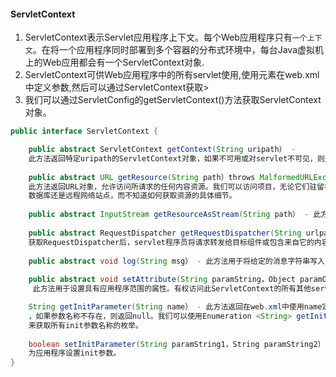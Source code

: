 #### ServletContext

1. ServletContext表示Servlet应用程序上下文。每个Web应用程序只有`一个上下文`。在将一个应用程序同时部署到多个容器的分布式环境中，每台Java虚拟机上的Web应用都会有一个ServletContext对象.
2. ServletContext可供Web应用程序中的所有servlet使用,使用<context-param>元素在web.xml中定义参数,然后可以通过ServletContext获取> 
3. 我们可以通过ServletConfig的getServletContext()方法获取ServletContext对象。

```java
public interface ServletContext {

	public abstract ServletContext getContext(String uripath） - 
	此方法返回特定uripath的ServletContext对象，如果不可用或对servlet不可见，则返回null。
	
	public abstract URL getResource(String path）throws MalformedURLException - 
	此方法返回URL对象，允许访问所请求的任何内容资源。我们可以访问项目，无论它们驻留在本地文件系统，远程文件系统，
	数据库还是远程网络站点，而不知道如何获取资源的具体细节。
	
	public abstract InputStream getResourceAsStream(String path） - 此方法将输入流返回给定资源路径，如果未找到则返回null。
	
	public abstract RequestDispatcher getRequestDispatcher(String urlpath） - 此方法主要用于获取对另一个servlet的引用。
	获取RequestDispatcher后，servlet程序员将请求转发给目标组件或包含来自它的内容。
	
	public abstract void log(String msg） - 此方法用于将给定的消息字符串写入servlet日志文件。
	
	public abstract void setAttribute(String paramString，Object paramObject） -
	 此方法用于设置具有应用程序范围的属性。有权访问此ServletContext的所有其他servlet都可以访问该属性。

	String getInitParameter(String name） - 此方法返回在web.xml中使用name定义的init参数的String值
	，如果参数名称不存在，则返回null。我们可以使用Enumeration <String> getInitParameterNames(）
	来获取所有init参数名称的枚举。
	
	boolean setInitParameter(String paramString1，String paramString2） - 我们可以使用此方法
	为应用程序设置init参数。
}
```

